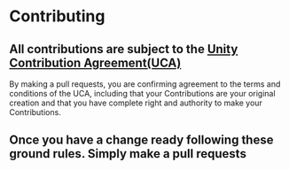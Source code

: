 # Contributing

## All contributions are subject to the [Unity Contribution Agreement(UCA)](https://unity3d.com/legal/licenses/Unity_Contribution_Agreement)
By making a pull requests, you are confirming agreement to the terms and conditions of the UCA, including that your Contributions are your original creation and that you have complete right and authority to make your Contributions.

## Once you have a change ready following these ground rules. Simply make a pull requests